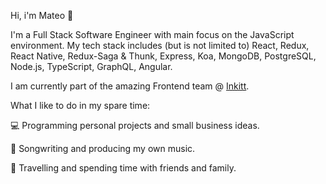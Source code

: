 Hi, i'm Mateo 👋

I'm a Full Stack Software Engineer with main focus on the JavaScript environment. My tech stack includes (but is not limited to) React, Redux, React Native, Redux-Saga & Thunk, Express, Koa, MongoDB, PostgreSQL, Node.js, TypeScript, GraphQL, Angular.

I am currently part of the amazing Frontend team @ [Inkitt](https://www.inkitt.com/).

What I like to do in my spare time:

💻  Programming personal projects and small business ideas.

🎹  Songwriting and producing my own music.

🌱  Travelling and spending time with friends and family.
